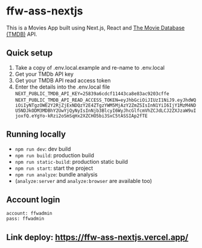
# ffw-ass-nextjs

This is a Movies App built using Next.js, React and [The Movie Database (TMDB)](https://www.themoviedb.org/) API. 

## Quick setup

1. Take a copy of .env.local.example and re-name to .env.local
2. Get your TMDb API key
3. Get your TMDB API read access token
4. Enter the details into the .env.local file
    `NEXT_PUBLIC_TMDB_API_KEY=25839a6cdcf11443ca8e83ac9203cffe`
    `NEXT_PUBLIC_TMDB_API_READ_ACCESS_TOKEN=eyJhbGciOiJIUzI1NiJ9.eyJhdWQiOiIyNTgzOWE2Y2RjZjExNDQzY2E4ZTgzYWM5MjAzY2ZmZSIsInN1YiI6IjY1MzM4NDU5NDJkODM3MDBhY2UwYjQyNyIsInNjb3BlcyI6WyJhcGlfcmVhZCJdLCJ2ZXJzaW9uIjoxfQ.eYgYo-kRzi2oSmSqHx2XZCHO5bi3SxC5tASSIAp2fTE`
    
## Running locally

* `npm run dev`: dev build
* `npm run build`: production build
* `npm run static-build`: production static build
* `npm run start`: start the project
* `npm run analyze`: bundle analysis 
* (`analyze:server` and `analyze:browser` are available too)

## Account login
    account: ffwadmin
    pass: ffwadmin

## Link deploy: https://ffw-ass-nextjs.vercel.app/


